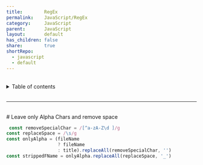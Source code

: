 ```yaml
---
title:        RegEx  
permalink:    JavaScript/RegEx  
category:     JavaScript  
parent:       JavaScript  
layout:       default  
has_children: false  
share:        true  
shortRepo:  
  - javascript  
  - default              
---
```

  
  
<br/>              
  
<details markdown="block">                    
<summary>                    
Table of contents                    
</summary>                    
{: .text-delta }                    
1. TOC                    
{:toc}                    
</details>                    
  
<br/>                    
  
***                    
  
<br/>    
# Leave only Alpha Chars and remove space    
  
```javascript    
 const removeSpecialChar = /[^a-zA-Z\d ]/g  
const replaceSpace = /\s/g  
const onlyAlpha = (fileName  
                   ? fileName  
                   : title).replaceAll(removeSpecialChar, '')  
const strippedFName = onlyAlpha.replaceAll(replaceSpace, '_')    
```